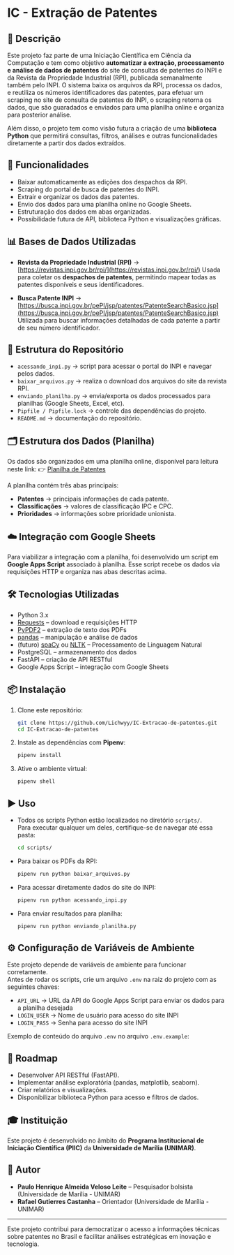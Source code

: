# IC - Extração de Patentes

## 📖 Descrição

Este projeto faz parte de uma Iniciação Científica em Ciência da Computação e tem como objetivo **automatizar a extração, processamento e análise de dados de patentes** do site de consultas de patentes do INPI e da Revista da Propriedade Industrial (RPI), publicada semanalmente também pelo INPI.
O sistema baixa os arquivos da RPI, processa os dados, e reutiliza os números identificadores das patentes, para efetuar um scraping no site de consulta de patentes do INPI, o scraping retorna os dados, que são guaradados e enviados para uma planilha online e organiza para posterior análise.

Além disso, o projeto tem como visão futura a criação de uma **biblioteca Python** que permitirá consultas, filtros, análises e outras funcionalidades diretamente a partir dos dados extraídos.

## 🚀 Funcionalidades

* Baixar automaticamente as edições dos despachos da RPI.
* Scraping do portal de busca de patentes do INPI.
* Extrair e organizar os dados das patentes.
* Envio dos dados para uma planilha online no Google Sheets.
* Estruturação dos dados em abas organizadas.
* Possibilidade futura de API, biblioteca Python e visualizações gráficas.

## 📊 Bases de Dados Utilizadas

* **Revista da Propriedade Industrial (RPI)** → [https://revistas.inpi.gov.br/rpi/](https://revistas.inpi.gov.br/rpi/)
  Usada para coletar os **despachos de patentes**, permitindo mapear todas as patentes disponíveis e seus identificadores.

* **Busca Patente INPI** → [https://busca.inpi.gov.br/pePI/jsp/patentes/PatenteSearchBasico.jsp](https://busca.inpi.gov.br/pePI/jsp/patentes/PatenteSearchBasico.jsp)
  Utilizada para buscar informações detalhadas de cada patente a partir de seu número identificador.

## 📂 Estrutura do Repositório

* `acessando_inpi.py` → script para acessar o portal do INPI e navegar pelos dados.
* `baixar_arquivos.py` → realiza o download dos arquivos do site da revista RPI.
* `enviando_planilha.py` → envia/exporta os dados processados para planilhas (Google Sheets, Excel, etc).
* `Pipfile / Pipfile.lock` → controle das dependências do projeto.
* `README.md` → documentação do repositório.

## 🗂 Estrutura dos Dados (Planilha)

Os dados são organizados em uma planilha online, disponível para leitura neste link:
👉 [Planilha de Patentes](https://docs.google.com/spreadsheets/d/11iNsEaxtqCDp8DRnC5K_B4q0L57kWuzhOo1eBD044nA/edit?usp=sharing)

A planilha contém três abas principais:

* **Patentes** → principais informações de cada patente.
* **Classificações** → valores de classificação IPC e CPC.
* **Prioridades** → informações sobre prioridade unionista.

## ☁️ Integração com Google Sheets

Para viabilizar a integração com a planilha, foi desenvolvido um script em **Google Apps Script** associado à planilha.
Esse script recebe os dados via requisições HTTP e organiza nas abas descritas acima.

## 🛠️ Tecnologias Utilizadas

* Python 3.x
* [Requests](https://docs.python-requests.org/) – download e requisições HTTP
* [PyPDF2](https://pypi.org/project/PyPDF2/) – extração de texto dos PDFs
* [pandas](https://pandas.pydata.org/) – manipulação e análise de dados
* (futuro) [spaCy](https://spacy.io/) ou [NLTK](https://www.nltk.org/) – Processamento de Linguagem Natural
* PostgreSQL – armazenamento dos dados
* FastAPI – criação de API RESTful
* Google Apps Script – integração com Google Sheets

## 📦 Instalação

1. Clone este repositório:

   ```bash
   git clone https://github.com/Lichwyy/IC-Extracao-de-patentes.git
   cd IC-Extracao-de-patentes
   ```

2. Instale as dependências com **Pipenv**:

   ```bash
   pipenv install
   ```

3. Ative o ambiente virtual:

   ```bash
   pipenv shell
   ```

## ▶️ Uso

* Todos os scripts Python estão localizados no diretório `scripts/`.  
Para executar qualquer um deles, certifique-se de navegar até essa pasta:

  ```bash
  cd scripts/
  ```

* Para baixar os PDFs da RPI:

  ```bash
  pipenv run python baixar_arquivos.py
  ```

* Para acessar diretamente dados do site do INPI:

  ```bash
  pipenv run python acessando_inpi.py
  ```

* Para enviar resultados para planilha:

  ```bash
  pipenv run python enviando_planilha.py
  ```

## ⚙️ Configuração de Variáveis de Ambiente

Este projeto depende de variáveis de ambiente para funcionar corretamente.  
Antes de rodar os scripts, crie um arquivo `.env` na raiz do projeto com as seguintes chaves:

- `API_URL` → URL da API do Google Apps Script para enviar os dados para a planilha desejada  
- `LOGIN_USER` → Nome de usuário para acesso do site INPI
- `LOGIN_PASS` → Senha para acesso do site INPI

Exemplo de conteúdo do arquivo `.env` no arquivo `.env.example`:

## 📌 Roadmap

* Desenvolver API RESTful (FastAPI).
* Implementar análise exploratória (pandas, matplotlib, seaborn).
* Criar relatórios e visualizações.
* Disponibilizar biblioteca Python para acesso e filtros de dados.

## 🎓 Instituição

Este projeto é desenvolvido no âmbito do **Programa Institucional de Iniciação Científica (PIIC)** da
**Universidade de Marília (UNIMAR)**.

## 👤 Autor

* **Paulo Henrique Almeida Veloso Leite** – Pesquisador bolsista (Universidade de Marília - UNIMAR)
* **Rafael Gutierres Castanha** – Orientador (Universidade de Marília - UNIMAR)

---

Este projeto contribui para democratizar o acesso a informações técnicas sobre patentes no Brasil e facilitar análises estratégicas em inovação e tecnologia.
